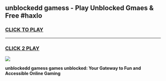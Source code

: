 
## unblockedd gamess - Play Unblocked Gmaes & Free #haxlo
<h3>
<a href="https://news.freeplayer.one?title=unblockedd_gamess&ref=24F">CLICK TO PLAY</a></h3>
<hr>

<h3>
<a href="https://news.freeplayer.one?title=unblockedd_gamess&ref=24F">CLICK 2 PLAY</a>
  
</h3>

<a href="https://news.freeplayer.one?title=unblockedd_gamess&ref=24F/"><img src="https://clearcache.store/games.png"></a>


**unblockedd gamess games unblocked: Your Gateway to Fun and Accessible Online Gaming**
